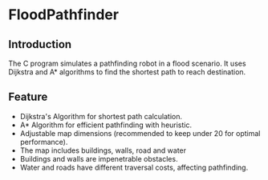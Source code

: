 # FloodPathfinder

## Introduction
The C program simulates a pathfinding robot in a flood scenario. It uses Dijkstra and A* algorithms to find the shortest path to reach destination.

## Feature
- Dijkstra's Algorithm for shortest path calculation.
- A* Algorithm for efficient pathfinding with heuristic.
- Adjustable map dimensions (recommended to keep under 20 for optimal performance).
- The map includes buildings, walls, road and water
- Buildings and walls are impenetrable obstacles.
- Water and roads have different traversal costs, affecting pathfinding.

